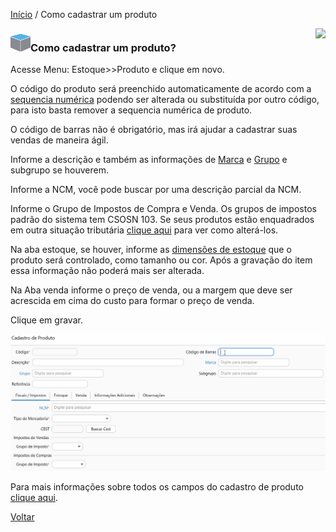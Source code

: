 [Início](index.md) / Como cadastrar um produto

<a href="http://docs.continentenuvem.com.br/dicas.html#dicas"><img align="right" src="http://docs.continentenuvem.com.br/images/dicas.png"></a>



### ![](images/produto_32x32.png)Como cadastrar um produto?

Acesse Menu: Estoque>>Produto e clique em novo.

O código do produto será preenchido automaticamente de acordo com a [sequencia numérica](sistema_sequencia_numerica.md) podendo ser alterada ou substituída por outro código, para isto basta remover a sequencia numérica de produto.

O código de barras  não é obrigatório, mas irá ajudar a cadastrar suas vendas de maneira ágil.

Informe a descrição e  também as informações de [Marca](estoque_marca.md#marca) e [Grupo](estoque_grupo_subgrupo.md#grupoproduto) e subgrupo se houverem.

Informe a NCM, você pode buscar por uma descrição parcial da NCM.

Informe o Grupo de Impostos de Compra e Venda. Os grupos de impostos padrão do sistema tem CSOSN 103. Se seus produtos estão enquadrados em outra situação tributária [clique aqui](como_fazer_alterar_CSOSN_ICMS.md) para ver como alterá-los.

Na aba estoque, se houver, informe as [dimensões de estoque](sistema_parametrizacao.md#dimensaoestoque) que o produto será controlado, como tamanho ou cor. Após a gravação do item essa informação não poderá mais ser alterada.

Na Aba venda informe o preço de venda, ou a margem que deve ser acrescida em cima do custo para formar o preço de venda. 

Clique em gravar.

![](images/como_fazer_cadastro_produto.gif)

Para mais informações sobre todos os campos do cadastro de produto  [clique aqui](estoque_produto.md).

[Voltar](index.md)

